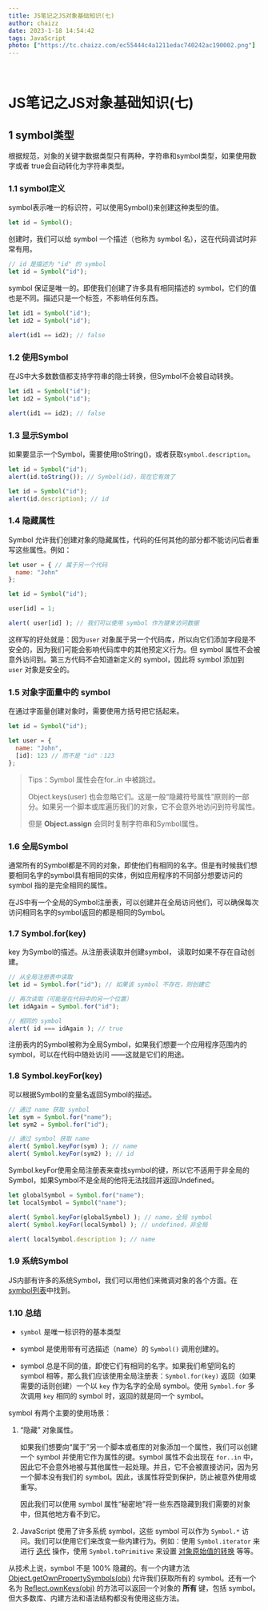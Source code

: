 ```yaml
---
title: JS笔记之JS对象基础知识(七)
author: chaizz
date: 2023-1-18 14:54:42
tags: JavaScript
photo: ["https://tc.chaizz.com/ec55444c4a1211edac740242ac190002.png"]
---
```


​          

<!--more-->

# JS笔记之JS对象基础知识(七)

## 1 symbol类型

根据规范，对象的关键字数据类型只有两种，字符串和symbol类型，如果使用数字或者 true会自动转化为字符串类型。

### 1.1 symbol定义

symbol表示唯一的标识符，可以使用Symbol()来创建这种类型的值。

```js
let id = Symbol();
```

创建时，我们可以给 symbol 一个描述（也称为 symbol 名），这在代码调试时非常有用。

```js
// id 是描述为 "id" 的 symbol
let id = Symbol("id");
```

symbol 保证是唯一的。即使我们创建了许多具有相同描述的 symbol，它们的值也是不同。描述只是一个标签，不影响任何东西。

```js
let id1 = Symbol("id");
let id2 = Symbol("id");

alert(id1 == id2); // false
```

### 1.2 使用Symbol

在JS中大多数数值都支持字符串的隐士转换，但Symbol不会被自动转换。

```js
let id1 = Symbol("id");
let id2 = Symbol("id");

alert(id1 == id2); // false
```



### 1.3 显示Symbol 

如果要显示一个Symbol，需要使用toString()，或者获取`symbol.description`。

```js
let id = Symbol("id");
alert(id.toString()); // Symbol(id)，现在它有效了

let id = Symbol("id");
alert(id.description); // id
```



### 1.4 隐藏属性

Symbol 允许我们创建对象的隐藏属性，代码的任何其他的部分都不能访问后者重写这些属性。例如：

```js
let user = { // 属于另一个代码
  name: "John"
};

let id = Symbol("id");

user[id] = 1;

alert( user[id] ); // 我们可以使用 symbol 作为键来访问数据
```

这样写的好处就是：因为`user` 对象属于另一个代码库，所以向它们添加字段是不安全的，因为我们可能会影响代码库中的其他预定义行为。但 symbol 属性不会被意外访问到。第三方代码不会知道新定义的 symbol，因此将 symbol 添加到 `user` 对象是安全的。

### 1.5 对象字面量中的 symbol

在通过字面量创建对象时，需要使用方括号把它括起来。

```js
let id = Symbol("id");

let user = {
  name: "John",
  [id]: 123 // 而不是 "id"：123
};
```



> Tips：Symbol 属性会在for..in 中被跳过。
>
> Object.keys(user) 也会忽略它们。这是一般“隐藏符号属性”原则的一部分。如果另一个脚本或库遍历我们的对象，它不会意外地访问到符号属性。
>
> 但是 **Object.assign** 会同时复制字符串和Symbol属性。



### 1.6 全局Symbol

通常所有的Symbol都是不同的对象，即使他们有相同的名字。但是有时候我们想要相同名字的symbol具有相同的实体，例如应用程序的不同部分想要访问的symbol 指的是完全相同的属性。

在JS中有一个全局的Symbol注册表，可以创建并在全局访问他们，可以确保每次访问相同名字的symbol返回的都是相同的Symbol。



### 1.7 Symbol.for(key)  

key 为Symbol的描述。从注册表读取并创建symbol， 读取时如果不存在自动创建。

```js
// 从全局注册表中读取
let id = Symbol.for("id"); // 如果该 symbol 不存在，则创建它

// 再次读取（可能是在代码中的另一个位置）
let idAgain = Symbol.for("id");

// 相同的 symbol
alert( id === idAgain ); // true
```

注册表内的Symbol被称为全局Symbol，如果我们想要一个应用程序范围内的 symbol，可以在代码中随处访问 ——这就是它们的用途。



### 1.8 Symbol.keyFor(key) 

可以根据Symbol的变量名返回Symbol的描述。

```js
// 通过 name 获取 symbol
let sym = Symbol.for("name");
let sym2 = Symbol.for("id");

// 通过 symbol 获取 name
alert( Symbol.keyFor(sym) ); // name
alert( Symbol.keyFor(sym2) ); // id
```

Symbol.keyFor使用全局注册表来查找symbol的键，所以它不适用于非全局的Symbol，如果Symbol不是全局的他将无法找回并返回Undefined。

```js
let globalSymbol = Symbol.for("name");
let localSymbol = Symbol("name");

alert( Symbol.keyFor(globalSymbol) ); // name，全局 symbol
alert( Symbol.keyFor(localSymbol) ); // undefined，非全局

alert( localSymbol.description ); // name
```

### 1.9 系统Symbol

JS内部有许多的系统Symbol，我们可以用他们来微调对象的各个方面。在[symbol列表](https://tc39.es/ecma262/#sec-well-known-symbols)中找到。



### 1.10 总结

- `symbol` 是唯一标识符的基本类型

- symbol 是使用带有可选描述（name）的 `Symbol()` 调用创建的。

- symbol 总是不同的值，即使它们有相同的名字。如果我们希望同名的 symbol 相等，那么我们应该使用全局注册表：`Symbol.for(key)` 返回（如果需要的话则创建）一个以 `key` 作为名字的全局 symbol。使用 `Symbol.for` 多次调用 `key` 相同的 symbol 时，返回的就是同一个 symbol。

symbol 有两个主要的使用场景：

1. “隐藏” 对象属性。

   如果我们想要向“属于”另一个脚本或者库的对象添加一个属性，我们可以创建一个 symbol 并使用它作为属性的键。symbol 属性不会出现在 `for..in` 中，因此它不会意外地被与其他属性一起处理。并且，它不会被直接访问，因为另一个脚本没有我们的 symbol。因此，该属性将受到保护，防止被意外使用或重写。

   因此我们可以使用 symbol 属性“秘密地”将一些东西隐藏到我们需要的对象中，但其他地方看不到它。

2. JavaScript 使用了许多系统 symbol，这些 symbol 可以作为 `Symbol.*` 访问。我们可以使用它们来改变一些内建行为。例如：使用 `Symbol.iterator` 来进行 [迭代](https://zh.javascript.info/iterable) 操作，使用 `Symbol.toPrimitive` 来设置 [对象原始值的转换](https://zh.javascript.info/object-toprimitive) 等等。

从技术上说，symbol 不是 100% 隐藏的。有一个内建方法 [Object.getOwnPropertySymbols(obj)](https://developer.mozilla.org/zh/docs/Web/JavaScript/Reference/Global_Objects/Object/getOwnPropertySymbols) 允许我们获取所有的 symbol。还有一个名为 [Reflect.ownKeys(obj)](https://developer.mozilla.org/zh/docs/Web/JavaScript/Reference/Global_Objects/Reflect/ownKeys) 的方法可以返回一个对象的 **所有** 键，包括 symbol。但大多数库、内建方法和语法结构都没有使用这些方法。
